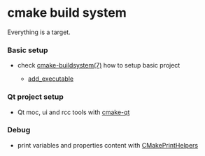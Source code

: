 # cmake build system

Everything is a target.

### Basic setup

* check [cmake-buildsystem(7)](https://cmake.org/cmake/help/latest/manual/cmake-buildsystem.7.html#manual:cmake-buildsystem(7)) how to setup basic project

  * [add_executable](https://cmake.org/cmake/help/latest/command/add_executable.html)


### Qt project setup

* Qt moc, ui and rcc tools with [cmake-qt](https://cmake.org/cmake/help/latest/manual/cmake-qt.7.html)

### Debug

* print variables and properties content with [CMakePrintHelpers](https://cmake.org/cmake/help/latest/module/CMakePrintHelpers.html)
